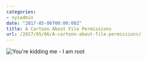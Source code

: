 ```yaml
---
categories:
- sysadmin
date: "2017-05-06T00:00:00Z"
title: A Cartoon About File Permissions
url: /2017/05/06/A-cartoon-about-file-permissions/
---
```


<img src="https://hit-comic.com/wp-content/uploads/2017/05/Strip-266-LowRes.jpg" alt="You're kidding me - I am root" />


